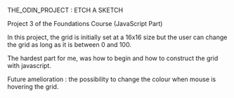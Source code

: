 THE_ODIN_PROJECT : ETCH A SKETCH

Project 3 of the Foundations Course (JavaScript Part)

In this project, the grid is initially set at a 16x16 size but the user can change the grid as long as it is
between 0 and 100. 

The hardest part for me, was how to begin and how to construct the grid with javascript. 

Future amelioration : the possibility to change the colour when mouse is hovering the grid.